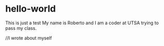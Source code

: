 # hello-world
This is just a test
My name is Roberto and I am a coder at UTSA trying to pass my class.

//I wrote about myself
